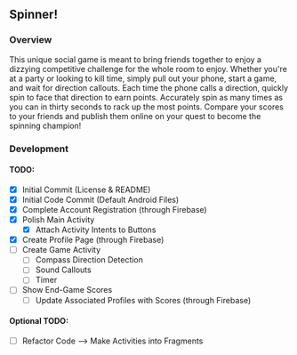 ## Spinner!

### Overview
This unique social game is meant to bring friends together to enjoy a dizzying competitive challenge for the whole room to enjoy. Whether you're at a party or looking to kill time, simply pull out your phone, start a game, and wait for direction callouts. Each time the phone calls a direction, quickly spin to face that direction to earn points. Accurately spin as many times as you can in thirty seconds to rack up the most points. Compare your scores to your friends and publish them online on your quest to become the spinning champion!

### Development
#### TODO:
- [X] Initial Commit (License & README)
- [X] Initial Code Commit (Default Android Files)
- [X] Complete Account Registration (through Firebase)
- [X] Polish Main Activity
  - [X] Attach Activity Intents to Buttons
- [X] Create Profile Page (through Firebase)
- [ ] Create Game Activity
  - [ ] Compass Direction Detection
  - [ ] Sound Callouts
  - [ ] Timer
- [ ] Show End-Game Scores
  - [ ] Update Associated Profiles with Scores (through Firebase)

#### Optional TODO:
- [ ] Refactor Code ⟶ Make Activities into Fragments
